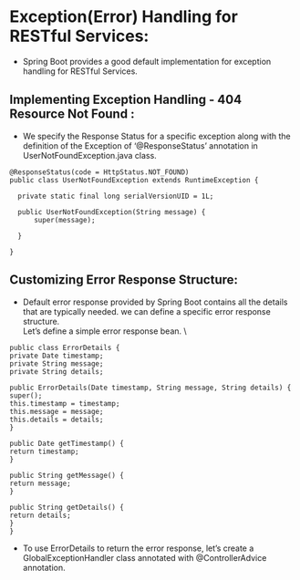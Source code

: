 # Exception(Error) Handling for RESTful Services:
 - Spring Boot provides a good default implementation for exception handling for RESTful Services. 
## Implementing Exception Handling - 404 Resource Not Found :
 - We specify the Response Status for a specific exception along with the definition of the Exception of ‘@ResponseStatus’ annotation in UserNotFoundException.java class.
  ```
  @ResponseStatus(code = HttpStatus.NOT_FOUND)
  public class UserNotFoundException extends RuntimeException {

    private static final long serialVersionUID = 1L;

    public UserNotFoundException(String message) {
        super(message);

    }

  }
  ```

## Customizing Error Response Structure:
  *  Default error response provided by Spring Boot contains all the details that are typically needed. we can define a specific error response structure. \
  Let’s define a simple error response bean. \
```
public class ErrorDetails {
private Date timestamp;
private String message;
private String details;

public ErrorDetails(Date timestamp, String message, String details) {
super();
this.timestamp = timestamp;
this.message = message;
this.details = details;
}

public Date getTimestamp() {
return timestamp;
}

public String getMessage() {
return message;
}

public String getDetails() {
return details;
}
}
```

   * To use ErrorDetails to return the error response, let’s create a GlobalExceptionHandler class annotated with @ControllerAdvice annotation. 
  